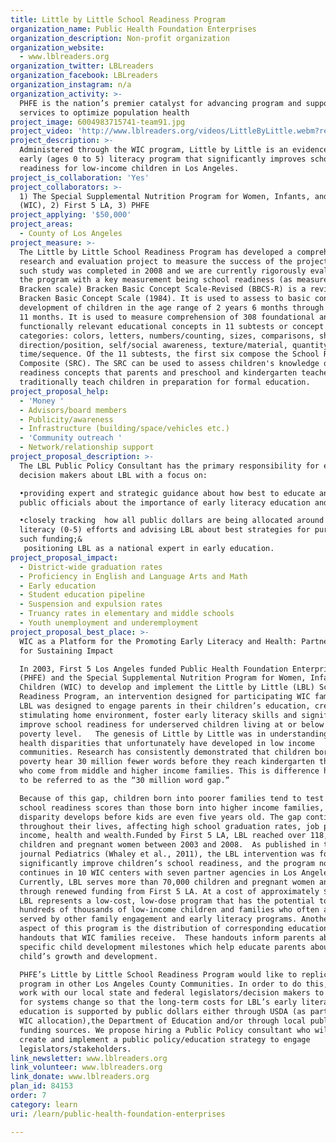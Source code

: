 ```yaml
---
title: Little by Little School Readiness Program
organization_name: Public Health Foundation Enterprises
organization_description: Non-profit organization
organization_website:
  - www.lblreaders.org
organization_twitter: LBLreaders
organization_facebook: LBLreaders
organization_instagram: n/a
organization_activity: >-
  PHFE is the nation’s premier catalyst for advancing program and support
  services to optimize population health
project_image: 6004983715741-team91.jpg
project_video: 'http://www.lblreaders.org/videos/LittleByLittle.webm?rel=0&amp;showinfo=0'
project_description: >-
  Administered through the WIC program, Little by Little is an evidence-based
  early (ages 0 to 5) literacy program that significantly improves school
  readiness for low-income children in Los Angeles.
project_is_collaboration: 'Yes'
project_collaborators: >-
  1) The Special Supplemental Nutrition Program for Women, Infants, and Children
  (WIC), 2) First 5 LA, 3) PHFE
project_applying: '$50,000'
project_areas:
  - County of Los Angeles
project_measure: >-
  The Little by Little School Readiness Program has developed a comprehensive
  research and evaluation project to measure the success of the project. One
  such study was completed in 2008 and we are currently rigorously evaluating
  the program with a key measurement being school readiness (as measured by the
  Bracken scale) Bracken Basic Concept Scale-Revised (BBCS-R) is a revision of
  Bracken Basic Concept Scale (1984). It is used to assess to basic concept
  development of children in the age range of 2 years 6 months through 7 years
  11 months. It is used to measure comprehension of 308 foundational and
  functionally relevant educational concepts in 11 subtests or concept
  categories: colors, letters, numbers/counting, sizes, comparisons, shapes,
  direction/position, self/social awareness, texture/material, quantity, and
  time/sequence. Of the 11 subtests, the first six compose the School Readiness
  Composite (SRC). The SRC can be used to assess children's knowledge of those
  readiness concepts that parents and preschool and kindergarten teachers
  traditionally teach children in preparation for formal education.
project_proposal_help:
  - 'Money '
  - Advisors/board members
  - Publicity/awareness
  - Infrastructure (building/space/vehicles etc.)
  - 'Community outreach '
  - Network/relationship support
project_proposal_description: >-
  The LBL Public Policy Consultant has the primary responsibility for educating
  decision makers about LBL with a focus on:

  •providing expert and strategic guidance about how best to educate and inform
  public officials about the importance of early literacy education and LBL;

  •closely tracking  how all public dollars are being allocated around early
  literacy (0-5) efforts and advising LBL about best strategies for pursuing
  such funding;&  
   positioning LBL as a national expert in early education.
project_proposal_impact:
  - District-wide graduation rates
  - Proficiency in English and Language Arts and Math
  - Early education
  - Student education pipeline
  - Suspension and expulsion rates
  - Truancy rates in elementary and middle schools
  - Youth unemployment and underemployment
project_proposal_best_place: >-
  WIC as a Platform for the Promoting Early Literacy and Health: Partnerships
  for Sustaining Impact

  In 2003, First 5 Los Angeles funded Public Health Foundation Enterprises
  (PHFE) and the Special Supplemental Nutrition Program for Women, Infants, and
  Children (WIC) to develop and implement the Little by Little (LBL) School
  Readiness Program, an intervention designed for participating WIC families. 
  LBL was designed to engage parents in their children’s education, create a
  stimulating home environment, foster early literacy skills and significantly
  improve school readiness for underserved children living at or below the
  poverty level.   The genesis of Little by Little was in understanding key
  health disparities that unfortunately have developed in low income
  communities. Research has consistently demonstrated that children born into
  poverty hear 30 million fewer words before they reach kindergarten than those
  who come from middle and higher income families. This is difference has come
  to be referred to as the “30 million word gap.”  

  Because of this gap, children born into poorer families tend to test lower on
  school readiness scores than those born into higher income families, and this
  disparity develops before kids are even five years old. The gap continues
  throughout their lives, affecting high school graduation rates, job prospects,
  income, health and wealth.Funded by First 5 LA, LBL reached over 118,000
  children and pregnant women between 2003 and 2008.  As published in the
  journal Pediatrics (Whaley et al., 2011), the LBL intervention was found to
  significantly improve children’s school readiness, and the program now
  continues in 10 WIC centers with seven partner agencies in Los Angeles County.
  Currently, LBL serves more than 70,000 children and pregnant women annually
  through renewed funding from First 5 LA. At a cost of approximately $52/child,
  LBL represents a low-cost, low-dose program that has the potential to reach
  hundreds of thousands of low-income children and families who often are not
  served by other family engagement and early literacy programs. Another unique
  aspect of this program is the distribution of corresponding educational
  handouts that WIC families receive.  These handouts inform parents about age
  specific child development milestones which help educate parents about their
  child’s growth and development.

  PHFE’s Little by Little School Readiness Program would like to replicate this
  program in other Los Angeles County Communities. In order to do this, we must
  work with our local state and federal legislators/decision makers to advocate
  for systems change so that the long-term costs for LBL’s early literacy
  education is supported by public dollars either through USDA (as part of the
  WIC allocation),the Department of Education and/or through local public
  funding sources. We propose hiring a Public Policy consultant who will help
  create and implement a public policy/education strategy to engage
  legislators/stakeholders.
link_newsletter: www.lblreaders.org
link_volunteer: www.lblreaders.org
link_donate: www.lblreaders.org
plan_id: 84153
order: 7
category: learn
uri: /learn/public-health-foundation-enterprises

---
```

